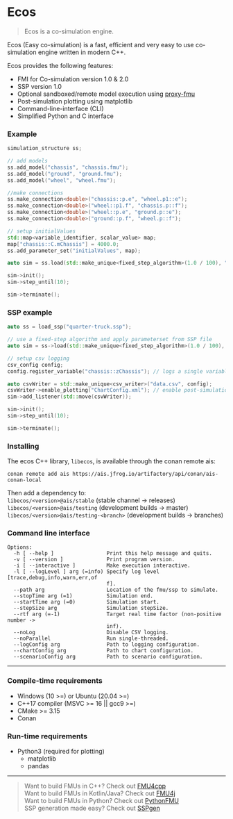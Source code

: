 # Ecos

>Ecos is a co-simulation engine.

Ecos (Easy co-simulation) is a fast, efficient and very easy to use co-simulation
engine written in modern C++.

Ecos provides the following features:
* FMI for Co-simulation version 1.0 & 2.0
* SSP version 1.0
* Optional sandboxed/remote model execution using [proxy-fmu](https://github.com/Ecos-platform/proxy-fmu)
* Post-simulation plotting using matplotlib
* Command-line-interface (CLI)
* Simplified Python and C interface

### Example

```cpp
simulation_structure ss;

// add models
ss.add_model("chassis", "chassis.fmu");
ss.add_model("ground", "ground.fmu");
ss.add_model("wheel", "wheel.fmu");

//make connections
ss.make_connection<double>("chassis::p.e", "wheel.p1::e");
ss.make_connection<double>("wheel::p1.f", "chassis.p::f");
ss.make_connection<double>("wheel::p.e", "ground.p::e");
ss.make_connection<double>("ground::p.f", "wheel.p::f");

// setup initialValues
std::map<variable_identifier, scalar_value> map;
map["chassis::C.mChassis"] = 4000.0;
ss.add_parameter_set("initialValues", map);

auto sim = ss.load(std::make_unique<fixed_step_algorithm>(1.0 / 100), "initialValues");

sim->init();
sim->step_until(10);

sim->terminate();
```

### SSP example

```cpp
auto ss = load_ssp("quarter-truck.ssp");

// use a fixed-step algorithm and apply parameterset from SSP file
auto sim = ss->load(std::make_unique<fixed_step_algorithm>(1.0 / 100), "initialValues");

// setup csv logging
csv_config config;
config.register_variable("chassis::zChassis"); // logs a single variable

auto csvWriter = std::make_unique<csv_writer>("data.csv", config);
csvWriter->enable_plotting("ChartConfig.xml"); // enable post-simulation plotting
sim->add_listener(std::move(csvWriter));

sim->init();
sim->step_until(10);

sim->terminate();
```

### Installing

The ecos C++ library, `libecos`, is available through the conan remote ais:

`conan remote add ais https://ais.jfrog.io/artifactory/api/conan/ais-conan-local`

Then add a dependency to: </br>
`libecos/<version>@ais/stable` (stable channel -> releases) </br>
`libecos/<version>@ais/testing` (development builds -> master) </br>
`libecos/<version>@ais/testing-<branch>` (development builds -> branches)


### Command line interface

```
Options:
  -h [ --help ]                 Print this help message and quits.
  -v [ --version ]              Print program version.
  -i [ --interactive ]          Make execution interactive.
  -l [ --logLevel ] arg (=info) Specify log level [trace,debug,info,warn,err,of
                                f].
  --path arg                    Location of the fmu/ssp to simulate.
  --stopTime arg (=1)           Simulation end.
  --startTime arg (=0)          Simulation start.
  --stepSize arg                Simulation stepSize.
  --rtf arg (=-1)               Target real time factor (non-positive number ->
                                inf).
  --noLog                       Disable CSV logging.
  --noParallel                  Run single-threaded.
  --logConfig arg               Path to logging configuration.
  --chartConfig arg             Path to chart configuration.
  --scenarioConfig arg          Path to scenario configuration.

```

---

### Compile-time requirements

* Windows (10 >=) or Ubuntu (20.04 >=) 
* C++17 compiler (MSVC >= 16 || gcc9 >=)
* CMake >= 3.15
* Conan

### Run-time requirements
* Python3 (required for plotting)
  * matplotlib
  * pandas


---
> Want to build FMUs in C++? Check out [FMU4cpp](https://github.com/Vico-platform/fmu4cpp) </br>
> Want to build FMUs in Kotlin/Java? Check out [FMU4j](https://github.com/Vico-platform/FMU4j) </br>
> Want to build FMUs in Python? Check out [PythonFMU](https://github.com/NTNU-IHB/PythonFMU) </br>
> SSP generation made easy? Check out [SSPgen](https://github.com/Vico-platform/sspgen) </br>
